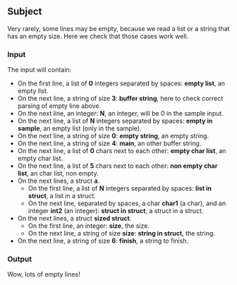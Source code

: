 ## Subject

Very rarely, some lines may be empty, because we read a list or a string that
has an empty size. Here we check that those cases work well.

### Input

The input will contain:

- On the first line, a list of **0** integers separated by spaces: **empty
  list**, an empty list.
- On the next line, a string of size **3**: **buffer string**, here to check
  correct parsing of empty line above.
- On the next line, an integer: **N**, an integer, will be 0 in the sample
  input.
- On the next line, a list of **N** integers separated by spaces: **empty in
  sample**, an empty list (only in the sample).
- On the next line, a string of size **0**: **empty string**, an empty string.
- On the next line, a string of size **4**: **main**, an other buffer string.
- On the next line, a list of **0** chars next to each other: **empty char
  list**, an empty char list.
- On the next line, a list of **5** chars next to each other: **non empty char
  list**, an char list, non empty.
- On the next lines, a struct **a**.
    - On the first line, a list of **N** integers separated by spaces: **list
      in struct**, a list in a struct.
    - On the next line, separated by spaces, a char **char1** (a char), and an
      integer **int2** (an integer): **struct in struct**, a struct in a
      struct.
- On the next lines, a struct **sized struct**.
    - On the first line, an integer: **size**, the size.
    - On the next line, a string of size **size**: **string in struct**, the
      string.
- On the next line, a string of size **6**: **finish**, a string to finish.

### Output

Wow, lots of empty lines!
